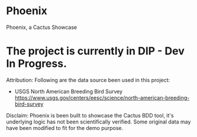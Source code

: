 # Phoenix
Phoenix, a Cactus Showcase

# The project is currently in DIP - Dev In Progress.

Attribution:
Following are the data source been used in this project:
* USGS North American Breeding Bird Survey https://www.usgs.gov/centers/eesc/science/north-american-breeding-bird-survey

Disclaim: Phoenix is been built to showcase the Cactus BDD tool, it's underlying logic has not been scientifically verified. Some original data may have been modified to fit for the demo purpose.
